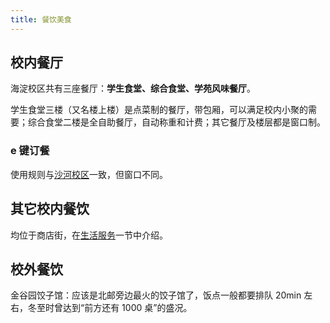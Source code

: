 ```yaml
---
title: 餐饮美食
---
```


## 校内餐厅

海淀校区共有三座餐厅：**学生食堂、综合食堂、学苑风味餐厅**。

学生食堂三楼（又名楼上楼）是点菜制的餐厅，带包厢，可以满足校内小聚的需要；综合食堂二楼是全自助餐厅，自动称重和计费；其它餐厅及楼层都是窗口制。

### e 键订餐

使用规则与[沙河校区](/沙河校区/餐饮美食#e-键订餐)一致，但窗口不同。

## 其它校内餐饮

均位于商店街，在[生活服务](/海淀校区/生活服务#饮食)一节中介绍。

## 校外餐饮

金谷园饺子馆：应该是北邮旁边最火的饺子馆了，饭点一般都要排队 20min 左右，冬至时曾达到“前方还有 1000 桌”的盛况。
